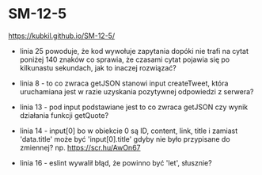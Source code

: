 # SM-12-5
https://kubkil.github.io/SM-12-5/

- linia 25 powoduje, że kod wywołuje zapytania dopóki nie trafi na cytat poniżej 140 znaków co sprawia, że czasami cytat pojawia się po kilkunastu sekundach, jak to inaczej rozwiązać?


- linia 8 - to co zwraca getJSON stanowi input createTweet, która uruchamiana jest w razie uzyskania pozytywnej odpowiedzi z serwera? 
- linia 13 - pod input podstawiane jest to co zwraca getJSON czy wynik działania funkcji getQuote?

- linia 14 - input[0] bo w obiekcie 0 są ID, content, link, title i zamiast 'data.title' może być 'input[0].title' gdyby nie było przypisane do zmiennej? 
np.
https://scr.hu/AwOn67

- linia 16 - eslint wywalił błąd, że powinno być 'let', słusznie?

